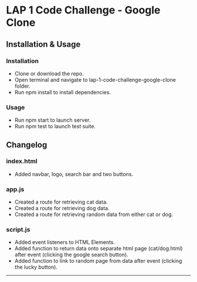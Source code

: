 # LAP 1 Code Challenge - Google Clone

## Installation & Usage

### Installation
- Clone or download the repo.
- Open terminal and navigate to lap-1-code-challenge-google-clone folder.
- Run npm install to install dependencies.

### Usage
- Run npm start to launch server.
- Run npm test to launch test suite.

## Changelog

### index.html
- Added navbar, logo, search bar and two buttons.

### app.js
- Created a route for retrieving cat data.
- Created a route for retrieving dog data.
- Created a route for retrieving random data from either cat or dog.

### script.js
- Added event listeners to HTML Elements.
- Added function to return data onto separate html page (cat/dog.html) after event (clicking the google search button).
- Added function to link to random page from data after event (clicking the lucky button). 

***
